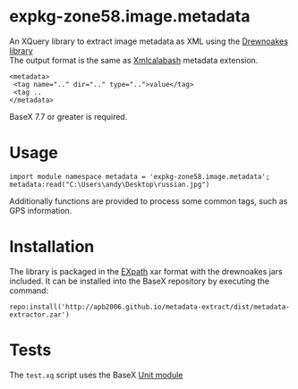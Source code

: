 # expkg-zone58.image.metadata
An XQuery library to extract image metadata as XML using the 
[Drewnoakes library](http://drewnoakes.com/code/exif/)  
The output format is the same as [Xmlcalabash](http://xmlcalabash.com/) metadata extension. 
````
<metadata>
 <tag name=".." dir=".." type="..">value</tag>
 <tag ..
</metadata>
````
BaseX 7.7 or greater is required.

# Usage
````
import module namespace metadata = 'expkg-zone58.image.metadata';
metadata:read("C:\Users\andy\Desktop\russian.jpg")
````
Additionally functions are provided to process some common tags, such as GPS information.

# Installation
The library is packaged in the [EXpath](http://expath.org/spec/pkg) xar format with 
the drewnoakes jars included. It can be installed into the BaseX repository by 
executing the command:
````
repo:install('http://apb2006.github.io/metadata-extract/dist/metadata-extractor.zar')
````
# Tests
The `test.xq` script uses the BaseX [Unit module](http://docs.basex.org/wiki/Unit_Module)
